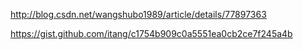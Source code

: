 http://blog.csdn.net/wangshubo1989/article/details/77897363

https://gist.github.com/itang/c1754b909c0a5551ea0cb2ce7f245a4b

